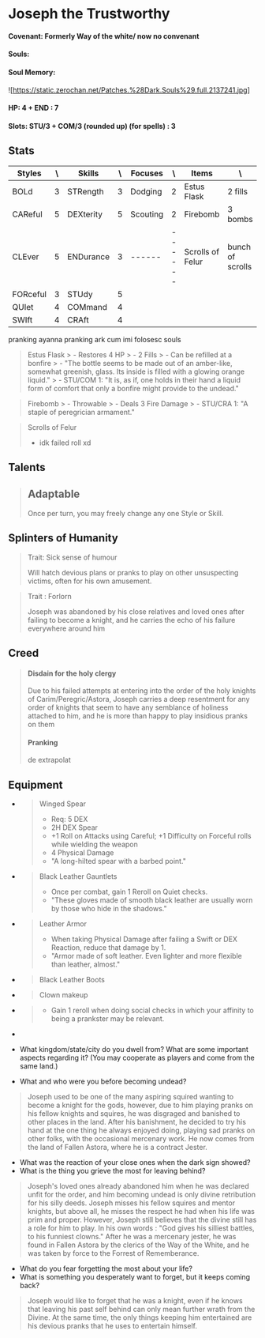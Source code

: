  
# Joseph the Trustworthy

#### Covenant: Formerly Way of the white/ now no convenant

#### Souls:

#### Soul Memory:

![https://static.zerochan.net/Patches.%28Dark.Souls%29.full.2137241.jpg]


#### HP: 4 + END : 7

#### Slots: STU/3 + COM/3 (rounded up) (for spells) : 3

## Stats

| Styles |  \ | Skills | \ | Focuses | \ | Items | \
| ------ | ------ | ------ | ------ | ------ | ------ | ------ | ------ |
| BOLd | 3 | STRength | 3 | Dodging | 2 | Estus Flask | 2 fills | 
| CAReful | 5 | DEXterity | 5 | Scouting | 2 | Firebomb | 3 bombs |
| CLEver | 5 | ENDurance | 3 |  ------ | ------ | Scrolls of Felur | bunch of scrolls |
| FORceful | 3 | STUdy | 5 |
| QUIet | 4 | COMmand | 4 |
| SWIft | 4 | CRAft | 4 |

pranking ayanna 
pranking ark 
cum imi folosesc souls

> Estus Flask
	 > - Restores 4 HP
	 > - 2 Fills
	 > - Can be refilled at a bonfire
	 > - "The bottle seems to be made out of an amber-like, somewhat greenish, glass. Its inside is filled with a glowing orange liquid."
	 > - STU/COM 1: "It is, as if, one holds in their hand a liquid form of comfort that only a bonfire might provide to the undead."

> Firebomb
	> - Throwable
	> - Deals 3 Fire Damage
	> - STU/CRA 1: "A staple of peregrician armament."

> Scrolls of Felur
  > - idk failed roll xd

## Talents

> ## Adaptable
> Once per turn, you may freely change any one Style or Skill.

## Splinters of Humanity

> Trait: Sick sense of humour
>
> Will hatch devious plans or pranks to play on other unsuspecting victims, often for his own amusement.
> 

> Trait : Forlorn
>
> Joseph was abandoned by his close relatives and loved ones after failing to become a knight, and he carries the echo of his failure everywhere around him

## Creed

> #### Disdain for the holy clergy
> Due to his failed attempts at entering into the order of the holy knights of Carim/Peregric/Astora, Joseph carries a deep resentment for any order of knights that seem to have any semblance of holiness attached to him, and he is more than happy to play insidious pranks on them
> #### Pranking
> de extrapolat


## Equipment

- > Winged Spear
  >   - Req: 5 DEX
  >   - 2H DEX Spear
  >   - +1 Roll on Attacks using Careful; +1 Difficulty on Forceful rolls while wielding the weapon
  >   - 4 Physical Damage
  >   - "A long-hilted spear with a barbed point."
- > Black Leather Gauntlets
  >   - Once per combat, gain 1 Reroll on Quiet checks.
  >   - "These gloves made of smooth black leather are usually worn by those who hide in the shadows."
- > Leather Armor
  >   - When taking Physical Damage after failing a Swift or DEX Reaction, reduce that damage by 1.
  >   - "Armor made of soft leather. Even lighter and more flexible than leather, almost."
- > Black Leather Boots
- > Clown makeup
- >   - Gain 1 reroll when doing social checks in which your affinity to being a prankster may be relevant.
- >

- What kingdom/state/city do you dwell from? What are some important aspects
regarding it? You may cooperate as players and come from the same land.) 
- What and who were you before becoming undead?

> Joseph used to be one of the many aspiring squired wanting to become a knight for the gods, however, due to him playing pranks on his fellow knights and squires, he was disgraged and banished to other places in the land. After his banishment, he decided to try his hand at the one thing he always enjoyed doing, playing sad pranks on other folks, with the occasional mercenary work. He now comes from the land of Fallen Astora, where he is a contract Jester.

- What was the reaction of your close ones when the dark sign showed?
- What is the thing you grieve the most for leaving behind?

> Joseph's loved ones already abandoned him when he was declared unfit for the order, and him becoming undead is only divine retribution for his silly deeds. Joseph misses his fellow squires and mentor knights, but above all, he misses the respect he had when his life was prim and proper. However, Joseph still believes that the divine still has a role for him to play. In his own words : "God gives his silliest battles, to his funniest clowns."
> After he was a mercenary jester, he was found in Fallen Astora by the clerics of the Way of the White, and he was taken by force to the Forrest of Rememberance.

- What do you fear forgetting the most about your life?
- What is something you desperately want to forget, but it keeps coming back?

> Joseph would like to forget that he was a knight, even if he knows that leaving his past self behind can only mean further wrath from the Divine. At the same time, the only things keeping him entertained are his devious pranks that he uses to entertain himself.
